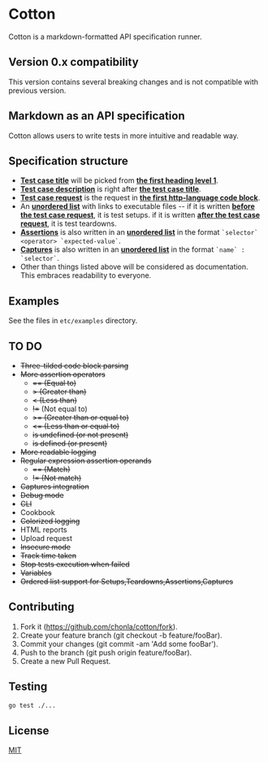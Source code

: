 # Cotton

Cotton is a markdown-formatted API specification runner.

## Version 0.x compatibility

This version contains several breaking changes and is not compatible with previous version.

## Markdown as an API specification

Cotton allows users to write tests in more intuitive and readable way.

## Specification structure

* <u>**Test case title**</u> will be picked from <u>**the first heading level 1**</u>.
* <u>**Test case description**</u> is right after <u>**the test case title**</u>.
* <u>**Test case request**</u> is the request in <u>**the first http-language code block**</u>.
* An <u>**unordered list**</u> with links to executable files -- if it is written <u>**before the test case request**</u>, it is test setups. if it is written <u>**after the test case request**</u>, it is test teardowns.
* <u>**Assertions**</u> is also written in an <u>**unordered list**</u> in the format `` `selector` <operator> `expected-value` ``.
* <u>**Captures**</u> is also written in an <u>**unordered list**</u> in the format `` `name` : `selector` ``.
* Other than things listed above will be considered as documentation. This embraces readability to everyone.

## Examples

See the files in `etc/examples` directory.

## TO DO

* ~~Three-tilded code block parsing~~
* ~~More assertion operators~~
  * ~~== (Equal to)~~
  * ~~&gt; (Greater than)~~
  * ~~&lt; (Less than)~~
  * ~~!=~~ (Not equal to)
  * ~~&gt;= (Greater than or equal to)~~
  * ~~&lt;= (Less than or equal to)~~
  * ~~is undefined (or not present)~~
  * ~~is defined (or present)~~
* ~~More readable logging~~
* ~~Regular expression assertion operands~~
  * ~~== (Match)~~
  * ~~!= (Not match)~~
* ~~Captures integration~~
* ~~Debug mode~~
* ~~CLI~~
* Cookbook
* ~~Colorized logging~~
* HTML reports
* Upload request
* ~~Insecure mode~~
* ~~Track time taken~~
* ~~Stop tests execution when failed~~
* ~~Variables~~
* ~~Ordered list support for Setups,Teardowns,Assertions,Captures~~

## Contributing

1. Fork it (https://github.com/chonla/cotton/fork).
2. Create your feature branch (git checkout -b feature/fooBar).
3. Commit your changes (git commit -am 'Add some fooBar').
4. Push to the branch (git push origin feature/fooBar).
5. Create a new Pull Request.

## Testing

```bash
go test ./...
```

## License

[MIT](./LICENSE)